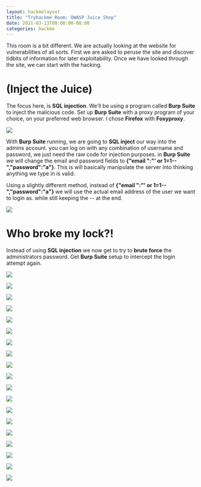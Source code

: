 ```yaml
---
layout: hackmelayout
title: "Tryhackme Room: OWASP Juice Shop"
date: 2021-03-13T00:00:00-08:00 
categories: hackme
---
```


This room is a bit different. We are actually looking at the website for vulnerabilities of all sorts. First we are asked to peruse the site and discover tidbits of information for later exploitability. Once we have looked through the site, we can start with the hacking. 

<h1>(Inject the Juice)</h1>

The focus here, is __SQL injection__. We'll be using a program called __Burp Suite__ to inject the malicious code. Set up __Burp Suite__ with a proxy program of your choice, on your preferred web browser. I chose __Firefox__ with __Foxyproxy__.

![](https://clamshatter.github.io/assets/juicy21.png)

With __Burp Suite__ running, we are going to __SQL inject__ our way into the admins account. you can log on with any combination of username and password, we just need the raw code for injection purposes. in __Burp Suite__ we will change the email and password fields to __{"email ":"' or 1=1--","password":"a"}__. This is will basically manipulate the server into thinking anything we type in is valid. 

Using a slightly different method, instead of __{"email ":"' or 1=1--","password":"a"}__ we will use the actual email address of the user we want to login as. while still keeping the -- at the end. 

![](https://clamshatter.github.io/assets/juicy1.png)

<h1>Who broke my lock?!</h1>

Instead of using __SQL injection__ we now get to try to __brute force__ the administrators password. Get __Burp Suite__ setup to intercept the login attempt again.

![](https://clamshatter.github.io/assets/juicy2.png)

![](https://clamshatter.github.io/assets/juicy3.png)

![](https://clamshatter.github.io/assets/juicy4.png)

![](https://clamshatter.github.io/assets/juicy5.png)

![](https://clamshatter.github.io/assets/juicy6.png)

![](https://clamshatter.github.io/assets/juicy7.png)

![](https://clamshatter.github.io/assets/juicy8.png)

![](https://clamshatter.github.io/assets/juicy9.png)

![](https://clamshatter.github.io/assets/juicy10.png)

![](https://clamshatter.github.io/assets/juicy11.png)

![](https://clamshatter.github.io/assets/juicy12.png)

![](https://clamshatter.github.io/assets/juicy13.png)

![](https://clamshatter.github.io/assets/juicy14.png)

![](https://clamshatter.github.io/assets/juicy15.png)

![](https://clamshatter.github.io/assets/juicy16.png)

![](https://clamshatter.github.io/assets/juicy17.png)

![](https://clamshatter.github.io/assets/juicy18.png)

![](https://clamshatter.github.io/assets/juicy19.png)

![](https://clamshatter.github.io/assets/juicy20.png)